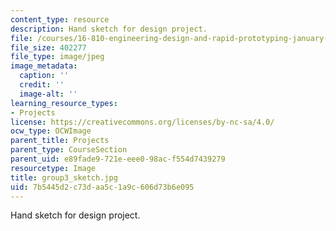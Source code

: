```yaml
---
content_type: resource
description: Hand sketch for design project.
file: /courses/16-810-engineering-design-and-rapid-prototyping-january-iap-2005/7b5445d2c73daa5c1a9c606d73b6e095_group3_sketch.jpg
file_size: 402277
file_type: image/jpeg
image_metadata:
  caption: ''
  credit: ''
  image-alt: ''
learning_resource_types:
- Projects
license: https://creativecommons.org/licenses/by-nc-sa/4.0/
ocw_type: OCWImage
parent_title: Projects
parent_type: CourseSection
parent_uid: e89fade9-721e-eee0-98ac-f554d7439279
resourcetype: Image
title: group3_sketch.jpg
uid: 7b5445d2-c73d-aa5c-1a9c-606d73b6e095
---
```

Hand sketch for design project.